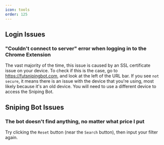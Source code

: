 ```yaml
---
icon: tools
order: 125
---
```


## Login Issues

### "Couldn't connect to server" error when logging in to the Chrome Extension
The vast majority of the time, this issue is caused by an SSL certificate issue on your device. To check if this is the case, go to https://futsnipingbot.com, and look at the left of the URL bar. If you see `not secure`, it means there is an issue with the device that you're using, most likely because it's an old device. You will need to use a different device to access the Sniping Bot.

## Sniping Bot Issues

### The bot doesn't find anything, no matter what price I put
Try clicking the `Reset` button (near the `Search` button), then input your filter again.